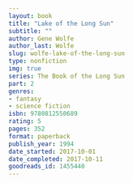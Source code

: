 ```yaml
---
layout: book
title: "Lake of the Long Sun"
subtitle: ""
author: Gene Wolfe
author_last: Wolfe
slug: wolfe-lake-of-the-long-sun
type: nonfiction
img: true
series: The Book of the Long Sun
part: 2
genres:
- fantasy
- science fiction
isbn: 9780812550689
rating: 5
pages: 352
format: paperback
publish_year: 1994
date_started: 2017-10-01
date_completed: 2017-10-11
goodreads_id: 1455440
---
```

